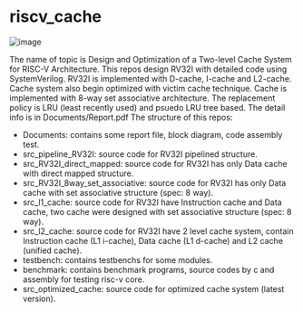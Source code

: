 # riscv_cache
![image](https://github.com/user-attachments/assets/ca53c4bf-d9b6-4a93-9b8a-75b567b322a8)

The name of topic is Design and Optimization of a Two-level Cache System for RISC-V Architecture.
This repos design RV32I with detailed code using SystemVerilog.
RV32I is implemented with D-cache, I-cache and L2-cache. Cache system also begin optimized with victim cache technique.
Cache is implemented with 8-way set associative architecture. The replacement policy is LRU (least recently used) and psuedo LRU tree based.
The detail info is in Documents/Report.pdf
The structure of this repos:
  - Documents: contains some report file, block diagram, code assembly test.
  - src_pipeline_RV32I: source code for RV32I pipelined structure.
  - src_RV32I_direct_mapped: source code for RV32I has only Data cache with direct mapped structure.
  - src_RV32I_8way_set_associative: source code for RV32I has only Data cache with set associative structure (spec: 8 way).
  - src_l1_cache: source code for RV32I have Instruction cache and Data cache, two cache were designed with set associative structure (spec: 8 way).
  - src_l2_cache: source code for RV32I have 2 level cache system, contain Instruction cache (L1 i-cache), Data cache (L1 d-cache) and L2 cache (unified cache).
  - testbench: contains testbenchs for some modules.
  - benchmark: contains benchmark programs, source codes by c and assembly for testing risc-v core.
  - src_optimized_cache: source code for optimized cache system (latest version).
